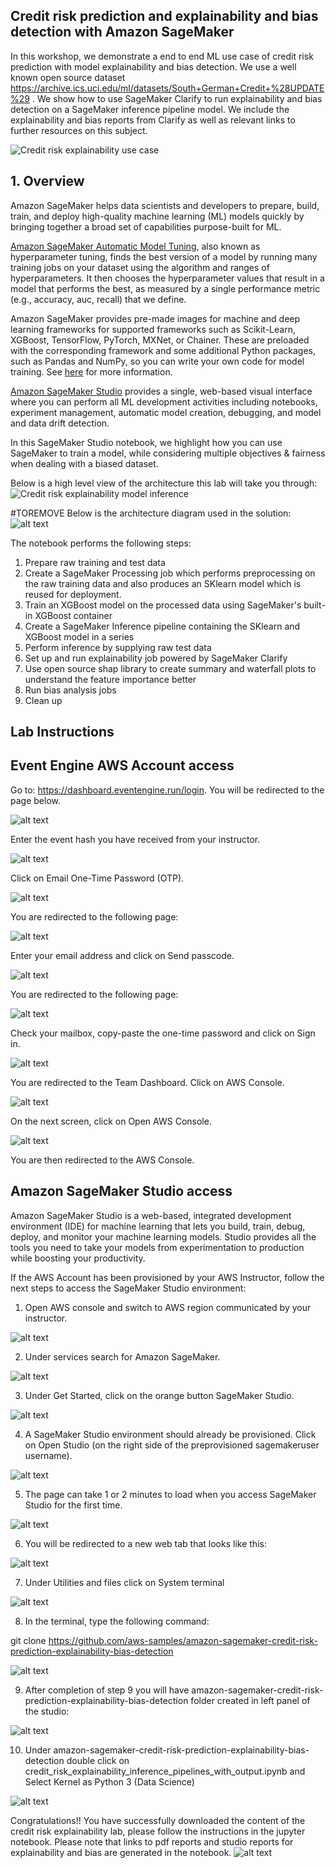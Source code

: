 ## Credit risk prediction and explainability and bias detection with Amazon SageMaker

In this workshop, we demonstrate a end to end ML use case of credit risk prediction with model explainability and bias detection. We use a well known open source dataset https://archive.ics.uci.edu/ml/datasets/South+German+Credit+%28UPDATE%29 .
We show how to use SageMaker Clarify to run explainability and bias detection on a SageMaker inference pipeline model. We include the explainability and bias reports from Clarify as well as relevant links to further resources on this subject.

![Credit risk explainability use case](images/NewTitleCard.PNG)

## 1. Overview
Amazon SageMaker helps data scientists and developers to prepare, build, train, and deploy high-quality machine learning (ML) models quickly by bringing together a broad set of capabilities purpose-built for ML.

[Amazon SageMaker Automatic Model Tuning](https://docs.aws.amazon.com/sagemaker/latest/dg/automatic-model-tuning.html), also known as hyperparameter tuning, finds the best version of a model by running many training jobs on your dataset using the algorithm and ranges of hyperparameters. It then chooses the hyperparameter values that result in a model that performs the best, as measured by a single performance metric (e.g., accuracy, auc, recall) that we define.

Amazon SageMaker provides pre-made images for machine and deep learning frameworks for supported frameworks such as Scikit-Learn, XGBoost, TensorFlow, PyTorch, MXNet, or Chainer. These are preloaded with the corresponding framework and some additional Python packages, such as Pandas and NumPy, so you can write your own code for model training. See [here](https://docs.aws.amazon.com/sagemaker/latest/dg/algorithms-choose.html#supported-frameworks-benefits) for more information.

[Amazon SageMaker Studio](https://aws.amazon.com/sagemaker/studio/) provides a single, web-based visual interface where you can perform all ML development activities including notebooks, experiment management, automatic model creation, debugging, and model and data drift detection.

In this SageMaker Studio notebook, we highlight how you can use SageMaker to train a model, while considering multiple objectives & fairness when dealing with a biased dataset. 

Below is a high level view of the architecture this lab will take you through:  
![Credit risk explainability model inference](images/Architecture.png)

#TOREMOVE
Below is the architecture diagram used in the solution:
![alt text](clarify_inf_pipeline_arch.jpg)


The notebook performs the following steps:

1. Prepare raw training and test data
2. Create a SageMaker Processing job which performs preprocessing on the raw training data and also produces an SKlearn model which is reused for deployment.
3. Train an XGBoost model on the processed data using SageMaker's built-in XGBoost container
4. Create a SageMaker Inference pipeline containing the SKlearn and XGBoost model in a series
5. Perform inference by supplying raw test data
6. Set up and run explainability job powered by SageMaker Clarify
7. Use open source shap library to create summary and waterfall plots to understand the feature importance better
8. Run bias analysis jobs
9. Clean up


## Lab Instructions
## Event Engine AWS Account access

Go to: https://dashboard.eventengine.run/login. You will be redirected to the page below.

![alt text](static/1.png)

Enter the event hash you have received from your instructor.

![alt text](static/2.png)

Click on Email One-Time Password (OTP).

![alt text](static/3.png)

You are redirected to the following page:

![alt text](static/4.png)

Enter your email address and click on Send passcode.

![alt text](static/5.png)

You are redirected to the following page:

![alt text](static/6.png)

Check your mailbox, copy-paste the one-time password and click on Sign in.

![alt text](static/7.png)

You are redirected to the Team Dashboard. Click on AWS Console.

![alt text](static/8.png)

On the next screen, click on Open AWS Console.

![alt text](static/9.png)

You are then redirected to the AWS Console.



## Amazon SageMaker Studio access

Amazon SageMaker Studio is a web-based, integrated development environment (IDE) for machine learning that lets you build, train, debug, deploy, and monitor your machine learning models. Studio provides all the tools you need to take your models from experimentation to production while boosting your productivity.

If the AWS Account has been provisioned by your AWS Instructor, follow the next steps to access the SageMaker Studio environment:

1. Open AWS console and switch to AWS region communicated by your instructor.

![alt text](static/11.png)

2. Under services search for Amazon SageMaker.

![alt text](static/12.png)

3. Under Get Started, click on the orange button SageMaker Studio.

![alt text](static/13.png)

4. A SageMaker Studio environment should already be provisioned. Click on Open Studio (on the right side of the preprovisioned sagemakeruser username).

![alt text](static/14.png)

5. The page can take 1 or 2 minutes to load when you access SageMaker Studio for the first time.

![alt text](static/15.png)

6. You will be redirected to a new web tab that looks like this:

![alt text](static/16.png)

7. Under Utilities and files click on System terminal

![alt text](static/17.png)

8. In the terminal, type the following command:

git clone https://github.com/aws-samples/amazon-sagemaker-credit-risk-prediction-explainability-bias-detection

![alt text](static/18.png)

9. After completion of step 9 you will have amazon-sagemaker-credit-risk-prediction-explainability-bias-detection folder created in left panel of the studio:

![alt text](static/19.png)

10. Under amazon-sagemaker-credit-risk-prediction-explainability-bias-detection double click on credit_risk_explainability_inference_pipelines_with_output.ipynb and Select Kernel as Python 3 (Data Science)

![alt text](static/20.png)

Congratulations!! You have successfully downloaded the content of the credit risk explainability lab, please follow the instructions in the jupyter notebook.
Please note that links to pdf reports and studio reports for explainability and bias are generated in the notebook.
![alt text](static/21.png)




